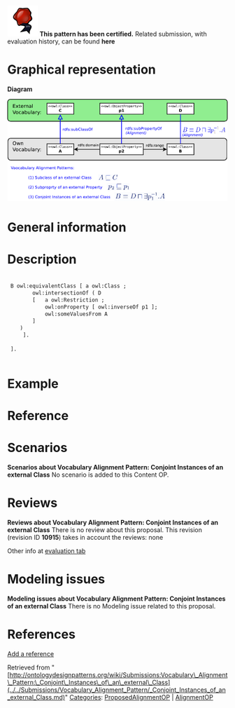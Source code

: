 [![](../../images/thumb/b/b5/Certified.png/70px-Certified.png)](../../Image/Certified.png.md "Certified.png") __This pattern has been certified.__
Related submission, with evaluation history, can be found __here__





#  Graphical representation


__Diagram__




[![Image:Alignment-odp.png](../../images/6/65/Alignment-odp.png)](../../Image/Alignment-odp.png.md "Image:Alignment-odp.png")




#  General information


  




#  Description


  





```

 B owl:equivalentClass [ a owl:Class ; 
        owl:intersectionOf ( D
		[   a owl:Restriction ;
		    owl:onProperty [ owl:inverseOf p1 ]; 
		    owl:someValuesFrom A
		]
	)
     ].

 ].
 

```

  




#  Example


  




#  Reference


  




#  Scenarios



__Scenarios about Vocabulary Alignment Pattern: Conjoint Instances of an external Class__
No scenario is added to this Content OP.




#  Reviews



__Reviews about Vocabulary Alignment Pattern: Conjoint Instances of an external Class__
There is no review about this proposal.
This revision (revision ID __10915__) takes in account the reviews: none


Other info at [evaluation tab](http://ontologydesignpatterns.org/wiki/index.php?title=Submissions:Vocabulary_Alignment_Pattern:_Conjoint_Instances_of_an_external_Class&action=evaluation "http://ontologydesignpatterns.org/wiki/index.php?title=Submissions:Vocabulary_Alignment_Pattern:_Conjoint_Instances_of_an_external_Class&action=evaluation")




  




#  Modeling issues



__Modeling issues about Vocabulary Alignment Pattern: Conjoint Instances of an external Class__
There is no Modeling issue related to this proposal.




  




#  References


[Add a reference](index.php@title=Odp%253AAdd_reference&subject=Submissions%253AVocabulary+Alignment+Pattern%253A+Conjoint+Instances+of+an+external+Class.html "http://ontologydesignpatterns.org/wiki/index.php?title=Odp:Add_reference&subject=Submissions%3AVocabulary+Alignment+Pattern%3A+Conjoint+Instances+of+an+external+Class")


  






Retrieved from "[http://ontologydesignpatterns.org/wiki/Submissions:Vocabulary\_Alignment\_Pattern:\_Conjoint\_Instances\_of\_an\_external\_Class](../../Submissions/Vocabulary_Alignment_Pattern/_Conjoint_Instances_of_an_external_Class.md)"
 [Categories](http://ontologydesignpatterns.org/wiki/Special:Categories "Special:Categories"): [ProposedAlignmentOP](../../Category/ProposedAlignmentOP.md "Category:ProposedAlignmentOP") | [AlignmentOP](../../Category/AlignmentOP.md "Category:AlignmentOP")